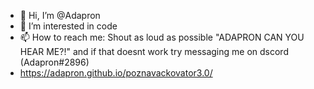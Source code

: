- 👋 Hi, I’m @Adapron
- 👀 I’m interested in code
- 📫 How to reach me: Shout as loud as possible "ADAPRON CAN YOU HEAR ME?!" and if that doesnt work try messaging me on dscord (Adapron#2896)
- https://adapron.github.io/poznavackovator3.0/ 
<!---
Adapron/Adapron is a ✨ special ✨ repository because its `README.md` (this file) appears on your GitHub profile.
You can click the Preview link to take a look at your changes.
--->

